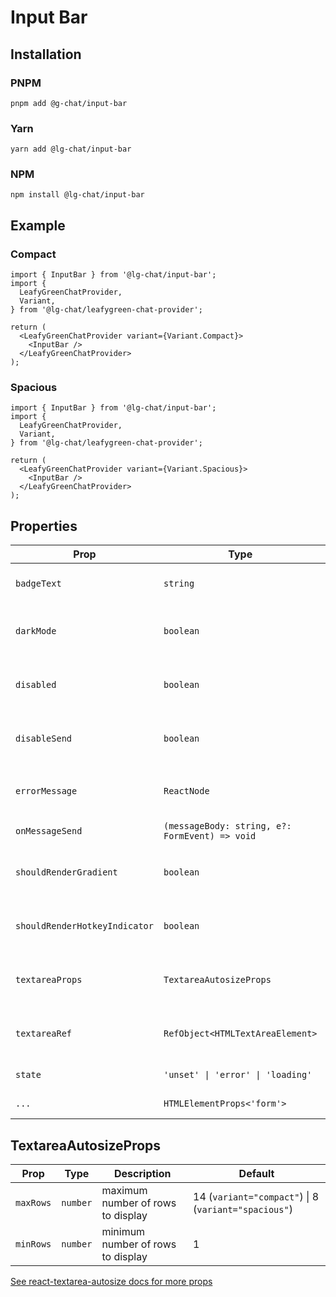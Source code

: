 # Input Bar

## Installation

### PNPM

```shell
pnpm add @g-chat/input-bar
```

### Yarn

```shell
yarn add @lg-chat/input-bar
```

### NPM

```shell
npm install @lg-chat/input-bar
```

## Example

### Compact

```tsx
import { InputBar } from '@lg-chat/input-bar';
import {
  LeafyGreenChatProvider,
  Variant,
} from '@lg-chat/leafygreen-chat-provider';

return (
  <LeafyGreenChatProvider variant={Variant.Compact}>
    <InputBar />
  </LeafyGreenChatProvider>
);
```

### Spacious

```tsx
import { InputBar } from '@lg-chat/input-bar';
import {
  LeafyGreenChatProvider,
  Variant,
} from '@lg-chat/leafygreen-chat-provider';

return (
  <LeafyGreenChatProvider variant={Variant.Spacious}>
    <InputBar />
  </LeafyGreenChatProvider>
);
```

## Properties

| Prop                          | Type                                           | Description                                                 | Default |
| ----------------------------- | ---------------------------------------------- | ----------------------------------------------------------- | ------- |
| `badgeText`                   | `string`                                       | Determines the text inside the rendered Badge               |         |
| `darkMode`                    | `boolean`                                      | Determines if the component will render in dark mode        | `false` |
| `disabled`                    | `boolean`                                      | Determines whether the user can interact with the InputBar  | `false` |
| `disableSend`                 | `boolean`                                      | When defined as `true`, disables the send action and button |         |
| `errorMessage`                | `ReactNode`                                    | Custom error message to display when `state='error'`        |         |
| `onMessageSend`               | `(messageBody: string, e?: FormEvent) => void` | Submit event handler.                                       |         |
| `shouldRenderGradient`        | `boolean`                                      | Toggles the gradient animation around the input             | `true`  |
| `shouldRenderHotkeyIndicator` | `boolean`                                      | Toggles the hotkey indicator on the right side of the input | `false` |
| `textareaProps`               | `TextareaAutosizeProps`                        | Props passed to the TextareaAutosize component.             |         |
| `textareaRef`                 | `RefObject<HTMLTextAreaElement>`               | Ref object to access the textarea element directly          |         |
| `state`                       | `'unset' \| 'error' \| 'loading'`              | The current state of the InputBar.                          |         |
| `...`                         | `HTMLElementProps<'form'>`                     | Props spread on the root element                            |         |

## TextareaAutosizeProps

| Prop      | Type     | Description                       | Default                                              |
| --------- | -------- | --------------------------------- | ---------------------------------------------------- |
| `maxRows` | `number` | maximum number of rows to display | 14 (`variant="compact"`) \| 8 (`variant="spacious"`) |
| `minRows` | `number` | minimum number of rows to display | 1                                                    |

[See react-textarea-autosize docs for more props](https://github.com/Andarist/react-textarea-autosize?tab=readme-ov-file#special-props)
